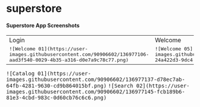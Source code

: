 # superstore
#### Superstore App Screenshots
<table>
  <tr>
    <td>Login</td>
     <td>Welcome</td>
  </tr>
  <tr>
    <td><kbd>![Welcome 01](https://user-images.githubusercontent.com/90906602/136977106-aad3f540-0029-4b35-a316-d0e7a9c78c77.png)</kbd></td>
    <td><kbd>![Welcome 05](https://user-images.githubusercontent.com/90906602/136977123-24a422d3-9dc4-4d72-a47d-3d4df79db7cb.png)</kbd></td>

  </tr>
 </table>
    <kbd>![Catalog 01](https://user-images.githubusercontent.com/90906602/136977137-d78ec7ab-64fb-4281-9630-cd9b864015bf.png)</kbd>
    <kbd>![Search 02](https://user-images.githubusercontent.com/90906602/136977145-fcb189b6-81e3-4cbd-983c-0d60cb76c6c6.png)</kbd>
  
